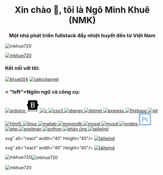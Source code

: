 <h1 align="center">Xin chào 👋, tôi là Ngô Minh Khuê (NMK)</h1>
<h3 align="center">Một nhà phát triển fullstack đầy nhiệt huyết đến từ Việt Nam</h3>

<p align="left"> <img src="https://komarev.com/ghpvc/?username=mkhue720&label=Profile%20views&color=0e75b6&style=flat" alt="mkhue720" /> </p>

<p align="left"> <a href ="https://github.com/ryo-ma/github-profile-trophy"><img src="https://github-profile-trophy.vercel.app/?username=mkhue720" alt="mkhue720" /></a> </p>

<h3 align="left">Kết nối với tôi:</h3>
<p align="left">
<a href="https://fb.com/khue004" target="blank"><img align="center" src="https://pbs.twimg.com/profile_images/1646955748444852231/XGehZ_9v_400x400.jpg" alt="khue004" Height="30" width="40" /></a>
<a href="https://www.youtube.com/@raikichannel" target="blank"><img align="center" src="https://raw.githubusercontent.com/rahuldkjain/github- profile-readme-generator/master/src/images/icons/Social/youtube.svg" alt="raikichannel" Height="30" width="40" /></a> </p> <h3 căn
chỉnh

= "left">Ngôn ngữ và công cụ:</h3>
<p align="left"> <a href="https://www.arduino.cc/" target="_blank" rel="noreferrer">
        <img src="https://cdn.worldvectorlogo.com/ logos/arduino-1.svg" alt="arduino" width="40" Height="40"/> </a> 
     <a href="https://getbootstrap.com" target="_blank" rel=" noreferrer"> 
        <img src="https://raw.githubusercontent.com/devicons/devicon/master/icons/bootstrap/bootstrap-plain-wordmark.svg" alt="bootstrap" width="40" Height="40 "/> </a> 
    <a href="https://www.cprogramming.com/" target="_blank" rel="noreferrer"> 
        <img src="https://raw.githubusercontent.com/devicons/devicon/master/icons/c/c-origen.svg" alt="c" width="40" Height="40"/> </a> 
    <a href="https:// www.w3schools.com/css/" target="_blank" rel="noreferrer"> 
        <img src="https://raw.githubusercontent.com/devicons/devicon/master/icons/css3/css3-origin-wordmark .svg" alt="css3" width="40" Height="40"/> </a> 
    <a href="https://www.djangoproject.com/" target="_blank" rel="noreferrer" > 
        <img src="https://cdn.worldvectorlogo.com/logos/django.svg" alt="django" width="40" Height="40"/> </a> 
    <a href="https: //dotnet.microsoft.com/" target="_blank" rel="noreferrer"> 
        <img src="https://raw.githubusercontent.com/devicons/devicon/master/icons/dot-net/dot-net-origin-wordmark .svg" alt="dotnet" width="40" Height="40"/> </a> 
    <a href="https://expressjs.com" target="_blank" rel="noreferrer"> 
        <img src="https://raw.githubusercontent.com/devicons/devicon/master/icons/express/express-origen-wordmark.svg" alt="express" width="40" Height="40"/> </a> 
    <a href="https://firebase.google.com/" target="_blank" rel="noreferrer"> 
        <img src="https://www.vectorlogo.Zone/logos/firebase/firebase-icon.svg" alt="firebase" width="40" Height="40"/> </a> 
    <a href="https://git-scm.com/" target ="_blank" rel="noreferrer"> 
        <img src="https://www.vectorlogo.zone/logos/git-scm/git-scm-icon.svg" alt="git" width="40" chiều cao ="40"/> </a> 
    <a href="https://www.w3.org/html/" target="_blank" rel="noreferrer"> 
        <img src="https://raw. githubusercontent.com/devicons/devicon/master/icons/html5/html5-origen-wordmark.svg" alt="html5" width="40" Height="40"/> </a> 
    <a href="https: //www.linux.org/" target="_blank" rel="noreferrer"> 
        <img src="https://raw.githubusercontent.com/devicons/devicon/master/icons/linux/linux-origen.svg" alt="linux" width="40" Height="40"/> </a> 
    <a href="https://www.mathworks.com/" target="_blank" rel="noreferrer"> 
        <img src="https: //upload.wikimedia.org/wikipedia/commons/2/21/Matlab_Logo.png" alt="matlab" width="40" Height="40"/> </a> 
    <a href="https:// www.mongodb.com/" target="_blank" rel="noreferrer"> 
        <img src="https://raw.githubusercontent.com/devicons/devicon/master/icons/mongodb/mongodb-origen-wordmark.svg" alt="mongodb" width="40" Height="40"/> </a> 
    <a href="https://www.microsoft.com/en-us/sql-server" target="_blank " rel="noreferrer"> 
        <img src="https://www.svgrepo.com/show/303229/microsoft-sql-server-logo.svg" alt="mssql" width="40" Height="40 "/> </a> 
    <a href="https://www.mysql.com/" target="_blank" rel="noreferrer"> 
        <img src="https://raw.githubusercontent.com/devicons /devicon/master/icons/mysql/mysql-origen-wordmark.svg" alt="mysql" width="40" Height="40"/> </a> 
    <a href="https://nodejs.org" target="_blank" rel="noreferrer"> 
        <img src="https://raw.githubusercontent.com/devicons/devicon/master/icons/nodejs/nodejs-origen-wordmark.svg" alt="nodejs " width="40" Height="40"/> </a> 
    <a href="https://www.photoshop.com/en" target="_blank" rel="noreferrer"> 
        <img src=" https://raw.githubusercontent.com/devicons/devicon/master/icons/photoshop/photoshop-line.svg" alt="photoshop" width="40" Height="40"/> </a> 
    <a href ="https://www.php.net" target="_blank" rel="noreferrer"> 
        <img src="https://raw.githubusercontent.com/devicons/devicon/master/icons/php/php-origen.svg" alt="php" width="40" Height="40"/> </a> 
    <a href="https://postman. com" target="_blank" rel="noreferrer"> 
        <img src="https://www.vectorlogo.zone/logos/getpostman/getpostman-icon.svg" alt="postman" width="40" Height= "40"/> </a> 
    <a href="https://www.python.org" target="_blank" rel="noreferrer"> 
        <img src="https://raw.githubusercontent.com/ devicons/devicon/master/icons/python/python-origen.svg" alt="python" width="40" Height="40"/> </a> 
    <a href="https://reactjs.org/" target="_blank" rel="noreferrer"> 
        <img src="https://raw.githubusercontent.com/devicons/devicon/master/icons/react/react-origin-wordmark.svg" alt=" phản ứng" width="40" Height="40"/> </a> 
    <a href="https://tailwindcss.com/" target="_blank" rel="noreferrer"> 
        <img src="https: //www.vectorlogo.zone/logos/tailwindcss/tailwindcss-icon.svg" alt="tailwind" width="40" Height="40"/> </a> 
    </p>svg" alt="react" width="40" Height="40"/> </a> 
    <a href="https://tailwindcss.com/" target="_blank" rel="noreferrer"> 
        <img src="https://www.vectorlogo.zone/logos/tailwindcss/tailwindcss-icon.svg" alt="tailwind" width="40" Height="40"/> </a> 
    </p>svg" alt="react" width="40" Height="40"/> </a> 
    <a href="https://tailwindcss.com/" target="_blank" rel="noreferrer"> 
        <img src="https://www.vectorlogo.zone/logos/tailwindcss/tailwindcss-icon.svg" alt="tailwind" width="40" Height="40"/> </a> </p>

<p><img align="left" src="https://github-readme-stats.vercel.app/api/top-langs?username=mkhue720&show_icons=true&locale=en&layout=compact" alt="mkhue720" /> </p>

<p> <img align="center" src="https://github-readme-stats.vercel.app/api?username=mkhue720&show_icons=true&locale=en" alt="mkhue720" /> </p>

<p><img align="center" src="https://github-readme-streak-stats.herokuapp.com/?user=mkhue720&" alt="mkhue720" /></p>
